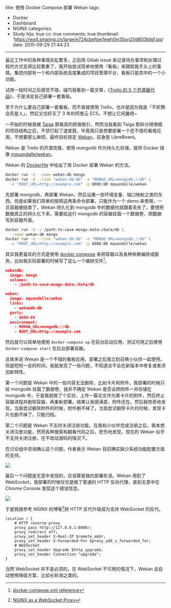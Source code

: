 title: 使用 Docker Compose 部署 Wekan
tags:
  - Docker
  - Dashboard
  - NGINX
categories:
  - Study
hljs: true
cc: true
comments: true
thumbnail: 'https://ws4.sinaimg.cn/large/e724cbefgw1ewh0jn35xrj20d603tdgf.jpg'
date: 2015-09-29 21:44:23
---


最近工作中的各种事情杂乱繁多，之前用 Gitlab issue 来记录待办事项和处理过程的方式显得比较繁重了，我开始尝试简单地使用『看板』来跟踪我手头上的事情。集团内部有一个和内部系统高度集成的项目管理平台，看板只是其中的一个小功能。

试用一段时间之后感觉不错，碰巧我看到一篇文章，《[Trello 的 5 个开源替代品][1]》，于是决定自己部署一套看板。

至于为什么要自己部署一套看板，而不直接使用 Trello，也许是因为我是「不折腾会死星人」，然后又恰好买了 3 年的阿里云 ECS，不想让它闲置吧~

<!-- more --><!-- indicate-the-source -->

一开始的时候我被 [Taiga][3] 那极高的颜值吸引，然而当我看到 Taiga 那拆分得很细的项目结构之后，不禁打起了退堂鼓，毕竟我只是想要部署一个还不错的看板应用，不想要那么麻烦。最终目标锁定 [Wekan][4]，前身是 LibreBoard。


Wekan 是 Trello 的开源克隆，使用 mongodb 作为持久化存储，提供 Docker 镜像 [mquandalle/wekan][2]。

Wekan 的 [Dockerfile][5] 中给出了用 Docker 部署 Wekan 的方法。

```bash
docker run -d --name wekan-db mongo
docker run -d --link "wekan-db:db" -e "MONGO_URL=mongodb://db" \
  -e "ROOT_URL=http://example.com" -p 8080:80 mquandalle/wekan
```

先部署 mongodb，再部署 Wekan，然后设置一些环境变量、端口映射之类的东西。但是如果我们简单的按照这两条命令部署，只能作为一个 demo 来使用，一旦容器被结束了，Wekan 持久化到 mongodb 中的数据也就跟着丢失了。要想把数据真正的持久化下来，需要给运行 mongodb 的容器挂载一个数据卷，把数据写到容器外面。

```bash
docker run -d -v /path-to-save-mongo-data:/data/db \
  --name wekan-db mongo
docker run -d --link "wekan-db:db" -e "MONGO_URL=mongodb://db" \
  -e "ROOT_URL=http://example.com" -p 8080:80 mquandalle/wekan
```

其实我更喜欢的方式是使用 [docker compose][8] 来把容器以及各种依赖编排成服务，比如我实际部署的时候写了这么一个编排文件[^2]，

[^2]: [docker-compose.yml reference][7]

```json
wekandb:
  image: mongo
  volumes:
    - /path-to-save-mongo-data:/data/db

wekan:
  image: mquandalle/wekan
  links:
    - wekandb:db
  ports:
    - 8080:80
  environment:
    - MONGO_URL=mongodb://db
    - ROOT_URL=http://example.com
```

然后就可以简单地使用 `docker-compose up` 在前台启动应用，测试可用之后使用 `docker-compose start` 在后台部署容器。

总体来说 Wekan 是一个不错的看板应用，部署之后我立刻召唤小伙伴一起使用。但是短短一会的时间，我就发现了一些问题，不知道会不会在新版本中修复或者添加新特性。

第一个问题是 Wekan 中的一些内容无法删除，比如卡片和附件。我部署的时候只给 mongodb 挂载了数据卷，我并不确定 Wekan 是否会把附件一并存储在 mongodb 中，于是我就做了个实验，上传一篇论文作为某卡片的附件，然后终止容器进程并删除容器，再重新部署。结果让我很满意，附件还在。然后我惊奇地发现，当我尝试删除附件的时候，附件删不掉了。当我尝试删除卡片的时候，发现卡片也删不掉了，只能归档。

第二个问题是 Wekan 不支持关闭注册功能。在我和小伙伴完成注册之后，我本想关闭注册功能，然而各种搜索和翻看代码之后，悲伤地发现，现在的 Wekan 似乎不支持关闭注册，在不改动源码的情况下。

在讨论组中咨询确认这个问题，作者表示 Wekan 目前确实缺少系统功能配置方面的支持。

![](https://ws4.sinaimg.cn/large/e724cbefgw1ewhfir4mt5j20k4057dgo.jpg)

最后一个问题是无意中发现的，应该算是我的部署失误。Wekan 用到了 WebSocket，我部署的时候仅仅是做了普通的 HTTP 反向代理，直到无意中在 Chrome Console 发现这个错误信息。

![](https://ws4.sinaimg.cn/large/e724cbefgw1ewh0bjnof8j20ff01ljrw.jpg)

于是我就参考 NGINX 的博客[^1]把 HTTP 反代升级成为支持 WebSocket 的反代。

[^1]: [NGINX as a WebSocket Proxy][6]

```NGINX
location / {
    # HTTP reverse proxy
    proxy_pass http://127.0.0.1:8080/;
    proxy_redirect off;
    proxy_set_header X-Real-IP $remote_addr;
    proxy_set_header X-Forwarded-For $proxy_add_x_forwarded_for;
    # WebSocket
    proxy_set_header Upgrade $http_upgrade;
    proxy_set_header Connection "upgrade";
}
```

当然 WebSocket 并不是必须的，在 WebSocket 不可用的情况下，Wekan 会自动使用降级方案，比如长轮询之类的。


[1]: http://www.oschina.net/translate/5-open-source-alternatives-trello
[2]: https://hub.docker.com/r/mquandalle/wekan/
[3]: https://taiga.io
[4]: http://wekan.io
[5]: https://hub.docker.com/r/mquandalle/wekan/~/dockerfile/
[6]: https://www.NGINX.com/blog/websocket-NGINX/
[7]: https://docs.docker.com/compose/yml/
[8]: https://docs.docker.com/compose/

